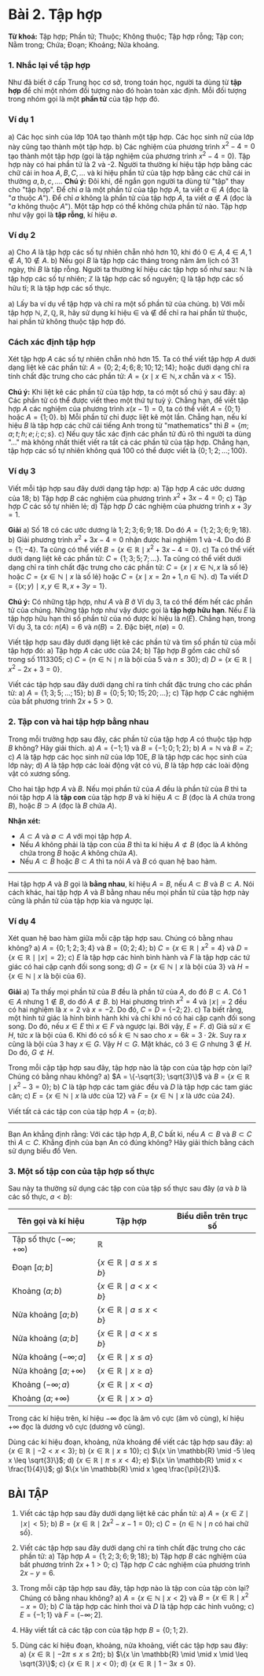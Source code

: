 # Bài 2. Tập hợp

**Từ khoá:** Tập hợp; Phần tử; Thuộc; Không thuộc; Tập hợp rỗng; Tập con; Nằm trong; Chứa; Đoạn; Khoảng; Nửa khoảng.

### 1. Nhắc lại về tập hợp
Như đã biết ở cấp Trung học cơ sở, trong toán học, người ta dùng từ **tập hợp** để chỉ một nhóm đối tượng nào đó hoàn toàn xác định. Mỗi đối tượng trong nhóm gọi là một **phần tử** của tập hợp đó.

### Ví dụ 1
a) Các học sinh của lớp 10A tạo thành một tập hợp. Các học sinh nữ của lớp này cũng tạo thành một tập hợp.
b) Các nghiệm của phương trình $x^2 - 4 = 0$ tạo thành một tập hợp (gọi là tập nghiệm của phương trình $x^2 - 4 = 0$). Tập hợp này có hai phần tử là 2 và -2.
Người ta thường kí hiệu tập hợp bằng các chữ cái in hoa $A, B, C, ...$ và kí hiệu phần tử của tập hợp bằng các chữ cái in thường $a, b, c, ...$.
**Chú ý:** Đôi khi, để ngắn gọn người ta dùng từ "tập" thay cho "tập hợp".
Để chỉ $a$ là một phần tử của tập hợp $A$, ta viết $a \in A$ (đọc là "$a$ thuộc $A$"). Để chỉ $a$ không là phần tử của tập hợp $A$, ta viết $a \notin A$ (đọc là "$a$ không thuộc $A$").
Một tập hợp có thể không chứa phần tử nào. Tập hợp như vậy gọi là **tập rỗng**, kí hiệu $\emptyset$.

### Ví dụ 2
a) Cho $A$ là tập hợp các số tự nhiên chẵn nhỏ hơn 10, khi đó $0 \in A, 4 \in A, 1 \notin A, 10 \notin A$.
b) Nếu gọi $B$ là tập hợp các tháng trong năm âm lịch có 31 ngày, thì $B$ là tập rỗng.
Người ta thường kí hiệu các tập hợp số như sau: $\mathbb{N}$ là tập hợp các số tự nhiên; $\mathbb{Z}$ là tập hợp các số nguyên; $\mathbb{Q}$ là tập hợp các số hữu tỉ; $\mathbb{R}$ là tập hợp các số thực.

a) Lấy ba ví dụ về tập hợp và chỉ ra một số phần tử của chúng.
b) Với mỗi tập hợp $\mathbb{N}, \mathbb{Z}, \mathbb{Q}, \mathbb{R}$, hãy sử dụng kí hiệu $\in$ và $\notin$ để chỉ ra hai phần tử thuộc, hai phần tử không thuộc tập hợp đó.

### Cách xác định tập hợp
Xét tập hợp $A$ các số tự nhiên chẵn nhỏ hơn 15. Ta có thể viết tập hợp $A$ dưới dạng liệt kê các phần tử:
$A = \{0; 2; 4; 6; 8; 10; 12; 14\}$;
hoặc dưới dạng chỉ ra tính chất đặc trưng cho các phần tử:
$A = \{x \mid x \in \mathbb{N}, x \text{ chẵn và } x < 15\}$.

**Chú ý:** Khi liệt kê các phần tử của tập hợp, ta có một số chú ý sau đây:
a) Các phần tử có thể được viết theo một thứ tự tuỳ ý. Chẳng hạn, để viết tập hợp $A$ các nghiệm của phương trình $x(x - 1) = 0$, ta có thể viết $A = \{0; 1\}$ hoặc $A = \{1; 0\}$.
b) Mỗi phần tử chỉ được liệt kê một lần. Chẳng hạn, nếu kí hiệu $B$ là tập hợp các chữ cái tiếng Anh trong từ "mathematics" thì $B = \{m; a; t; h; e; i; c; s\}$.
c) Nếu quy tắc xác định các phần tử đủ rõ thì người ta dùng "..." mà không nhất thiết viết ra tất cả các phần tử của tập hợp. Chẳng hạn, tập hợp các số tự nhiên không quá 100 có thể được viết là $\{0; 1; 2; ...; 100\}$.

### Ví dụ 3
Viết mỗi tập hợp sau đây dưới dạng tập hợp:
a) Tập hợp $A$ các ước dương của 18;
b) Tập hợp $B$ các nghiệm của phương trình $x^2 + 3x - 4 = 0$;
c) Tập hợp $C$ các số tự nhiên lẻ;
d) Tập hợp $D$ các nghiệm của phương trình $x + 3y = 1$.

**Giải**
a) Số 18 có các ước dương là $1; 2; 3; 6; 9; 18$. Do đó $A = \{1; 2; 3; 6; 9; 18\}$.
b) Giải phương trình $x^2 + 3x - 4 = 0$ nhận được hai nghiệm 1 và -4. Do đó $B = \{1; -4\}$.
Ta cũng có thể viết $B = \{x \in \mathbb{R} \mid x^2 + 3x - 4 = 0\}$.
c) Ta có thể viết dưới dạng liệt kê các phần tử: $C = \{1; 3; 5; 7; ...\}$. Ta cũng có thể viết dưới dạng chỉ ra tính chất đặc trưng cho các phần tử: $C = \{x \mid x \in \mathbb{N}, x \text{ là số lẻ}\}$ hoặc $C = \{x \in \mathbb{N} \mid x \text{ là số lẻ}\}$ hoặc $C = \{x \mid x = 2n + 1, n \in \mathbb{N}\}$.
d) Ta viết $D = \{(x; y) \mid x, y \in \mathbb{R}, x + 3y = 1\}$.

**Chú ý:** Có những tập hợp, như $A$ và $B$ ở Ví dụ 3, ta có thể đếm hết các phần tử của chúng. Những tập hợp như vậy được gọi là **tập hợp hữu hạn**.
Nếu $E$ là tập hợp hữu hạn thì số phần tử của nó được kí hiệu là $n(E)$. Chẳng hạn, trong Ví dụ 3, ta có: $n(A) = 6$ và $n(B) = 2$.
Đặc biệt, $n(\emptyset) = 0$.

Viết tập hợp sau đây dưới dạng liệt kê các phần tử và tìm số phần tử của mỗi tập hợp đó:
a) Tập hợp $A$ các ước của 24;
b) Tập hợp $B$ gồm các chữ số trong số 1113305;
c) $C = \{n \in \mathbb{N} \mid n \text{ là bội của } 5 \text{ và } n \leq 30\}$;
d) $D = \{x \in \mathbb{R} \mid x^2 - 2x + 3 = 0\}$.

Viết các tập hợp sau đây dưới dạng chỉ ra tính chất đặc trưng cho các phần tử:
a) $A = \{1; 3; 5; ...; 15\}$;
b) $B = \{0; 5; 10; 15; 20; ...\}$;
c) Tập hợp $C$ các nghiệm của bất phương trình $2x + 5 > 0$.

### 2. Tập con và hai tập hợp bằng nhau
Trong mỗi trường hợp sau đây, các phần tử của tập hợp $A$ có thuộc tập hợp $B$ không? Hãy giải thích.
a) $A = \{-1; 1\}$ và $B = \{-1; 0; 1; 2\}$;
b) $A = \mathbb{N}$ và $B = \mathbb{Z}$;
c) $A$ là tập hợp các học sinh nữ của lớp 10E, $B$ là tập hợp các học sinh của lớp này;
d) $A$ là tập hợp các loài động vật có vú, $B$ là tập hợp các loài động vật có xương sống.

Cho hai tập hợp $A$ và $B$. Nếu mọi phần tử của $A$ đều là phần tử của $B$ thì ta nói tập hợp $A$ là **tập con** của tập hợp $B$ và kí hiệu $A \subset B$ (đọc là $A$ chứa trong $B$), hoặc $B \supset A$ (đọc là $B$ chứa $A$).

**Nhận xét:**
- $A \subset A$ và $\emptyset \subset A$ với mọi tập hợp $A$.
- Nếu $A$ không phải là tập con của $B$ thì ta kí hiệu $A \not\subset B$ (đọc là $A$ không chứa trong $B$ hoặc $A$ không chứa $A$).
- Nếu $A \subset B$ hoặc $B \subset A$ thì ta nói $A$ và $B$ có quan hệ bao hàm.

---

Hai tập hợp $A$ và $B$ gọi là **bằng nhau**, kí hiệu $A = B$, nếu $A \subset B$ và $B \subset A$.
Nói cách khác, hai tập hợp $A$ và $B$ bằng nhau nếu mọi phần tử của tập hợp này cũng là phần tử của tập hợp kia và ngược lại.

### Ví dụ 4
Xét quan hệ bao hàm giữa mỗi cặp tập hợp sau. Chúng có bằng nhau không?
a) $A = \{0; 1; 2; 3; 4\}$ và $B = \{0; 2; 4\}$;
b) $C = \{x \in \mathbb{R} \mid x^2 = 4\}$ và $D = \{x \in \mathbb{R} \mid \mid x \mid = 2\}$;
c) $E$ là tập hợp các hình bình hành và $F$ là tập hợp các tứ giác có hai cặp cạnh đối song song;
d) $G = \{x \in \mathbb{N} \mid x \text{ là bội của } 3\}$ và $H = \{x \in \mathbb{N} \mid x \text{ là bội của } 6\}$.

**Giải**
a) Ta thấy mọi phần tử của $B$ đều là phần tử của $A$, do đó $B \subset A$. Có $1 \in A$ nhưng $1 \notin B$, do đó $A \not\subset B$.
b) Hai phương trình $x^2 = 4$ và $\mid x \mid = 2$ đều có hai nghiệm là $x = 2$ và $x = -2$.
Do đó, $C = D = \{-2; 2\}$.
c) Ta biết rằng, một hình tứ giác là hình bình hành khi và chỉ khi nó có hai cặp cạnh đối song song. Do đó, nếu $x \in E$ thì $x \in F$ và ngược lại. Bởi vậy, $E = F$.
d) Giả sử $x \in H$, tức $x$ là bội của 6. Khi đó có số $k \in \mathbb{N}$ sao cho $x = 6k = 3 \cdot 2k$. Suy ra $x$ cũng là bội của 3 hay $x \in G$. Vậy $H \subset G$. Mặt khác, có $3 \in G$ nhưng $3 \notin H$. Do đó, $G \not\subset H$.

Trong mỗi cặp tập hợp sau đây, tập hợp nào là tập con của tập hợp còn lại? Chúng có bằng nhau không?
a) $A = \{-\sqrt{3}; \sqrt{3}\}$ và $B = \{x \in \mathbb{R} \mid x^2 - 3 = 0\}$;
b) $C$ là tập hợp các tam giác đều và $D$ là tập hợp các tam giác cân;
c) $E = \{x \in \mathbb{N} \mid x \text{ là ước của } 12\}$ và $F = \{x \in \mathbb{N} \mid x \text{ là ước của } 24\}$.

Viết tất cả các tập con của tập hợp $A = \{a; b\}$.

---

Bạn An khẳng định rằng: Với các tập hợp $A, B, C$ bất kì, nếu $A \subset B$ và $B \subset C$ thì $A \subset C$. Khẳng định của bạn An có đúng không? Hãy giải thích bằng cách sử dụng biểu đồ Ven.

### 3. Một số tập con của tập hợp số thực
Sau này ta thường sử dụng các tập con của tập số thực sau đây ($a$ và $b$ là các số thực, $a < b$):

| Tên gọi và kí hiệu | Tập hợp | Biểu diễn trên trục số |
|---|---|---|
| Tập số thực $(-\infty; +\infty)$ | $\mathbb{R}$ | |
| Đoạn $[a; b]$ | $\{x \in \mathbb{R} \mid a \leq x \leq b\}$ | |
| Khoảng $(a; b)$ | $\{x \in \mathbb{R} \mid a < x < b\}$ | |
| Nửa khoảng $[a; b)$ | $\{x \in \mathbb{R} \mid a \leq x < b\}$ | |
| Nửa khoảng $(a; b]$ | $\{x \in \mathbb{R} \mid a < x \leq b\}$ | |
| Nửa khoảng $(-\infty; a]$ | $\{x \in \mathbb{R} \mid x \leq a\}$ | |
| Nửa khoảng $[a; +\infty)$ | $\{x \in \mathbb{R} \mid x \geq a\}$ | |
| Khoảng $(-\infty; a)$ | $\{x \in \mathbb{R} \mid x < a\}$ | |
| Khoảng $(a; +\infty)$ | $\{x \in \mathbb{R} \mid x > a\}$ | |

Trong các kí hiệu trên, kí hiệu $-\infty$ đọc là âm vô cực (âm vô cùng), kí hiệu $+\infty$ đọc là dương vô cực (dương vô cùng).

Dùng các kí hiệu đoạn, khoảng, nửa khoảng để viết các tập hợp sau đây:
a) $\{x \in \mathbb{R} \mid -2 < x < 3\}$;
b) $\{x \in \mathbb{R} \mid x \leq 10\}$;
c) $\{x \in \mathbb{R} \mid -5 \leq x \leq \sqrt{3}\}$;
d) $\{x \in \mathbb{R} \mid \pi \leq x < 4\}$;
e) $\{x \in \mathbb{R} \mid x < \frac{1}{4}\}$;
g) $\{x \in \mathbb{R} \mid x \geq \frac{\pi}{2}\}$.

## BÀI TẬP

1. Viết các tập hợp sau đây dưới dạng liệt kê các phần tử:
a) $A = \{x \in \mathbb{Z} \mid \mid x \mid < 5\}$;
b) $B = \{x \in \mathbb{R} \mid 2x^2 - x - 1 = 0\}$;
c) $C = \{n \in \mathbb{N} \mid n \text{ có hai chữ số}\}$.

2. Viết các tập hợp sau đây dưới dạng chỉ ra tính chất đặc trưng cho các phần tử:
a) Tập hợp $A = \{1; 2; 3; 6; 9; 18\}$;
b) Tập hợp $B$ các nghiệm của bất phương trình $2x + 1 > 0$;
c) Tập hợp $C$ các nghiệm của phương trình $2x - y = 6$.

3. Trong mỗi cặp tập hợp sau đây, tập hợp nào là tập con của tập còn lại? Chúng có bằng nhau không?
a) $A = \{x \in \mathbb{N} \mid x < 2\}$ và $B = \{x \in \mathbb{R} \mid x^2 - x = 0\}$;
b) $C$ là tập hợp các hình thoi và $D$ là tập hợp các hình vuông;
c) $E = \{-1; 1\}$ và $F = (-\infty; 2]$.

4. Hãy viết tất cả các tập con của tập hợp $B = \{0; 1; 2\}$.

5. Dùng các kí hiệu đoạn, khoảng, nửa khoảng, viết các tập hợp sau đây:
a) $\{x \in \mathbb{R} \mid -2\pi \leq x \leq 2\pi\}$;
b) $\{x \in \mathbb{R} \mid \mid x \mid \leq \sqrt{3}\}$;
c) $\{x \in \mathbb{R} \mid x < 0\}$;
d) $\{x \in \mathbb{R} \mid 1 - 3x \leq 0\}$.
